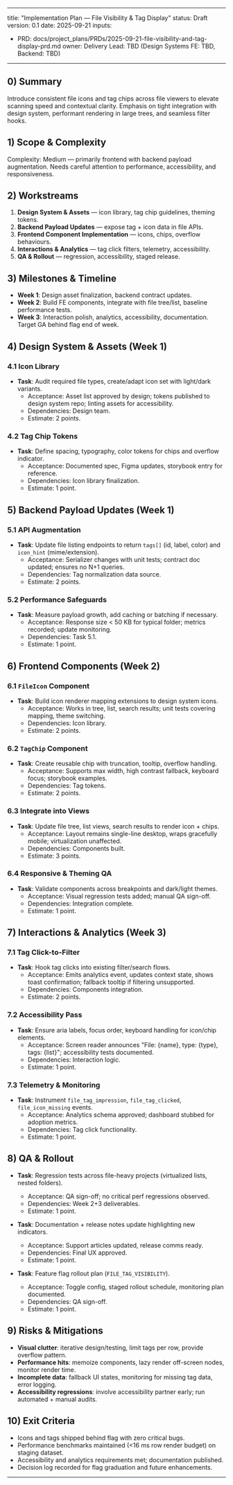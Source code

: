 ---
title: "Implementation Plan — File Visibility & Tag Display"
status: Draft
version: 0.1
date: 2025-09-21
inputs:
  - PRD: docs/project_plans/PRDs/2025-09-21-file-visibility-and-tag-display-prd.md
owner: Delivery Lead: TBD (Design Systems FE: TBD, Backend: TBD)
-----------------------------------------------------------------------------------

## 0) Summary

Introduce consistent file icons and tag chips across file viewers to elevate scanning speed and contextual clarity. Emphasis on tight integration with design system, performant rendering in large trees, and seamless filter hooks.

## 1) Scope & Complexity

Complexity: Medium — primarily frontend with backend payload augmentation. Needs careful attention to performance, accessibility, and responsiveness.

## 2) Workstreams

1. **Design System & Assets** — icon library, tag chip guidelines, theming tokens.
2. **Backend Payload Updates** — expose tag + icon data in file APIs.
3. **Frontend Component Implementation** — icons, chips, overflow behaviours.
4. **Interactions & Analytics** — tag click filters, telemetry, accessibility.
5. **QA & Rollout** — regression, accessibility, staged release.

## 3) Milestones & Timeline

- **Week 1**: Design asset finalization, backend contract updates.
- **Week 2**: Build FE components, integrate with file tree/list, baseline performance tests.
- **Week 3**: Interaction polish, analytics, accessibility, documentation. Target GA behind flag end of week.

## 4) Design System & Assets (Week 1)

### 4.1 Icon Library
- **Task**: Audit required file types, create/adapt icon set with light/dark variants.
  - Acceptance: Asset list approved by design; tokens published to design system repo; linting assets for accessibility.
  - Dependencies: Design team.
  - Estimate: 2 points.

### 4.2 Tag Chip Tokens
- **Task**: Define spacing, typography, color tokens for chips and overflow indicator.
  - Acceptance: Documented spec, Figma updates, storybook entry for reference.
  - Dependencies: Icon library finalization.
  - Estimate: 1 point.

## 5) Backend Payload Updates (Week 1)

### 5.1 API Augmentation
- **Task**: Update file listing endpoints to return `tags[]` (id, label, color) and `icon_hint` (mime/extension).
  - Acceptance: Serializer changes with unit tests; contract doc updated; ensures no N+1 queries.
  - Dependencies: Tag normalization data source.
  - Estimate: 2 points.

### 5.2 Performance Safeguards
- **Task**: Measure payload growth, add caching or batching if necessary.
  - Acceptance: Response size < 50 KB for typical folder; metrics recorded; update monitoring.
  - Dependencies: Task 5.1.
  - Estimate: 1 point.

## 6) Frontend Components (Week 2)

### 6.1 `FileIcon` Component
- **Task**: Build icon renderer mapping extensions to design system icons.
  - Acceptance: Works in tree, list, search results; unit tests covering mapping, theme switching.
  - Dependencies: Icon library.
  - Estimate: 2 points.

### 6.2 `TagChip` Component
- **Task**: Create reusable chip with truncation, tooltip, overflow handling.
  - Acceptance: Supports max width, high contrast fallback, keyboard focus; storybook examples.
  - Dependencies: Tag tokens.
  - Estimate: 2 points.

### 6.3 Integrate into Views
- **Task**: Update file tree, list views, search results to render icon + chips.
  - Acceptance: Layout remains single-line desktop, wraps gracefully mobile; virtualization unaffected.
  - Dependencies: Components built.
  - Estimate: 3 points.

### 6.4 Responsive & Theming QA
- **Task**: Validate components across breakpoints and dark/light themes.
  - Acceptance: Visual regression tests added; manual QA sign-off.
  - Dependencies: Integration complete.
  - Estimate: 1 point.

## 7) Interactions & Analytics (Week 3)

### 7.1 Tag Click-to-Filter
- **Task**: Hook tag clicks into existing filter/search flows.
  - Acceptance: Emits analytics event, updates context state, shows toast confirmation; fallback tooltip if filtering unsupported.
  - Dependencies: Components integration.
  - Estimate: 2 points.

### 7.2 Accessibility Pass
- **Task**: Ensure aria labels, focus order, keyboard handling for icon/chip elements.
  - Acceptance: Screen reader announces "File: {name}, type: {type}, tags: {list}"; accessibility tests documented.
  - Dependencies: Interaction logic.
  - Estimate: 1 point.

### 7.3 Telemetry & Monitoring
- **Task**: Instrument `file_tag_impression`, `file_tag_clicked`, `file_icon_missing` events.
  - Acceptance: Analytics schema approved; dashboard stubbed for adoption metrics.
  - Dependencies: Tag click functionality.
  - Estimate: 1 point.

## 8) QA & Rollout

- **Task**: Regression tests across file-heavy projects (virtualized lists, nested folders).
  - Acceptance: QA sign-off; no critical perf regressions observed.
  - Dependencies: Week 2+3 deliverables.
  - Estimate: 1 point.

- **Task**: Documentation + release notes update highlighting new indicators.
  - Acceptance: Support articles updated, release comms ready.
  - Dependencies: Final UX approved.
  - Estimate: 1 point.

- **Task**: Feature flag rollout plan (`FILE_TAG_VISIBILITY`).
  - Acceptance: Toggle config, staged rollout schedule, monitoring plan documented.
  - Dependencies: QA sign-off.
  - Estimate: 1 point.

## 9) Risks & Mitigations

- **Visual clutter**: iterative design/testing, limit tags per row, provide overflow pattern.
- **Performance hits**: memoize components, lazy render off-screen nodes, monitor render time.
- **Incomplete data**: fallback UI states, monitoring for missing tag data, error logging.
- **Accessibility regressions**: involve accessibility partner early; run automated + manual audits.

## 10) Exit Criteria

- Icons and tags shipped behind flag with zero critical bugs.
- Performance benchmarks maintained (<16 ms row render budget) on staging dataset.
- Accessibility and analytics requirements met; documentation published.
- Decision log recorded for flag graduation and future enhancements.

-----------------------------------------------------------------------------------
